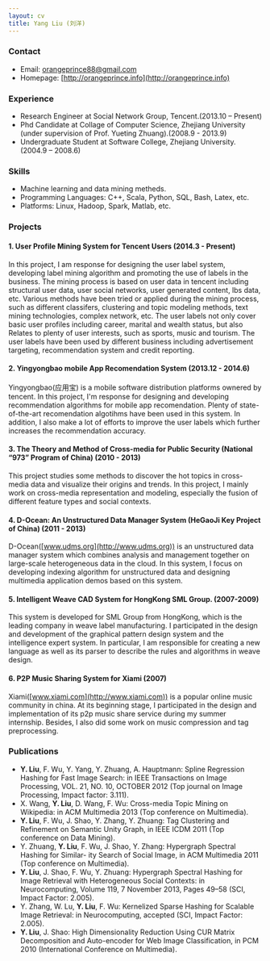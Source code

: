 ```yaml
---
layout: cv
title: Yang Liu (刘洋)
---
```



### Contact

* Email: [orangeprince88@gmail.com](mailto:orangeprince88@gmail.com)
* Homepage: [http://orangeprince.info](http://orangeprince.info)
	
### Experience

* Research Engineer at Social Network Group, Tencent.(2013.10 – Present)
* Phd Candidate at Collage of Computer Science, Zhejiang University (under supervision of Prof. Yueting Zhuang).(2008.9 - 2013.9)
* Undergraduate Student at Software College, Zhejiang University. (2004.9 – 2008.6)

### Skills
* Machine learning and data mining metheds.
* Programming Languages: C++, Scala, Python, SQL, Bash, Latex, etc.
* Platforms: Linux, Hadoop, Spark, Matlab, etc.

### Projects

#### 1. User Profile Mining System for Tencent Users (2014.3 - Present)
 
In this project, I am response for designing the user label system, developing label mining algorithm and promoting the use of labels in the business.
The mining process is based on user data in tencent including structural user data, user social networks, user generated content, lbs data, etc.
Various methods have been tried or applied during the mining process, such as different classifers, clustering and topic modeling methods, text mining technologies, complex network, etc. The user labels not only cover basic user profiles including career, marital and wealth status, but also Relates to plenty of user interests, such as sports, music and tourism. The user labels have been used by different business including advertisement targeting, recommendation system and credit reporting. 

#### 2. Yingyongbao mobile App Recomendation System (2013.12 - 2014.6)
Yingyongbao(应用宝) is a mobile software distribution platforms ownered by tencent. In this project, I'm response for designing and developing 
recommendation algorithms for mobile app recomendation. Plenty of state-of-the-art recomendation algotihms have been used in this system. In addition, I also make a lot of efforts to improve the user labels which further increases the recommendation accuracy.

#### 3. The Theory and Method of Cross-media for Public Security (National “973” Program of China) (2010 - 2013)
This project studies some methods to discover the hot topics in cross-media data and visualize their origins and trends. In this project, I mainly work on cross-media representation and modeling, especially the fusion of different feature types and social contexts.#### 4. D-Ocean: An Unstructured Data Manager System (HeGaoJi Key Project of China) (2011 - 2013)
D-Ocean([www.udms.org](http://www.udms.org)) is an unstructured data manager system which combines analysis and management together on large-scale heterogeneous data in the cloud. In this system, I focus on developing indexing algorithm for unstructured data and designing multimedia application demos based on this system.

#### 5. Intelligent Weave CAD System for HongKong SML Group. (2007-2009)
This system is developed for SML Group from HongKong, which is the leading company in weave label manufacturing. I participated in the design and development of the graphical pattern design system and the intelligence expert system. In particular, I am responsible for creating a new language as well as its parser to describe the rules and algorithms in weave design.

#### 6. P2P Music Sharing System for Xiami (2007)
Xiami([www.xiami.com](http://www.xiami.com)) is a popular online music community in china. At its beginning stage, I participated in the design and implementation of its p2p music share service during my summer internship. Besides, I also did some work on music compression and tag preprocessing.

### Publications
* **Y. Liu**, F. Wu, Y. Yang, Y. Zhuang, A. Hauptmann: Spline Regression Hashing for Fast Image Search: in IEEE Transactions on Image Processing, VOL. 21, NO. 10, OCTOBER 2012 (Top journal on Image Processing, Impact factor: 3.111).
* X. Wang, **Y. Liu**, D. Wang, F. Wu: Cross-media Topic Mining on Wikipedia: in ACM Multimedia 2013 (Top conference on Multimedia).* **Y. Liu**, F. Wu, J. Shao, Y. Zhang, Y. Zhuang: Tag Clustering and Refinement on Semantic Unity Graph, in IEEE ICDM 2011 (Top conference on Data Mining).* Y. Zhuang, **Y. Liu**, F. Wu, J. Shao, Y. Zhang: Hypergraph Spectral Hashing for Similar- ity Search of Social Image, in ACM Multimedia 2011 (Top conference on Multimedia).
* **Y. Liu**, J. Shao, F. Wu, Y. Zhuang: Hypergraph Spectral Hashing for Image Retrieval with Heterogeneous Social Contexts: in Neurocomputing, Volume 119, 7 November 2013, Pages 49–58 (SCI, Impact Factor: 2.005).
* Y. Zhang, W. Lu, **Y. Liu**, F. Wu: Kernelized Sparse Hashing for Scalable Image Retrieval: in Neurocomputing, accepted (SCI, Impact Factor: 2.005).* **Y. Liu**, J. Shao: High Dimensionality Reduction Using CUR Matrix Decomposition and Auto-encoder for Web Image Classification, in PCM 2010 (International Conference on Multimedia).
